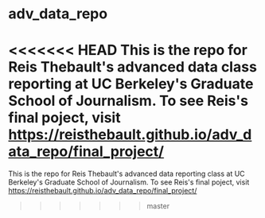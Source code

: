 # adv_data_repo

<<<<<<< HEAD
This is the repo for Reis Thebault's advanced data class reporting at UC Berkeley's Graduate School of Journalism. To see Reis's final poject, visit https://reisthebault.github.io/adv_data_repo/final_project/
=======
This is the repo for Reis Thebault's advanced data reporting class at UC Berkeley's Graduate School of Journalism. To see Reis's final poject, visit https://reisthebault.github.io/adv_data_repo/final_project/
>>>>>>> master
